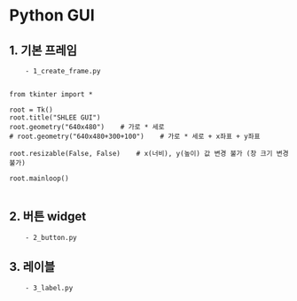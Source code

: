 # Python GUI

## 1. 기본 프레임
```
    - 1_create_frame.py
```
<pre>
<code>
from tkinter import *

root = Tk()
root.title("SHLEE GUI")
root.geometry("640x480")    # 가로 * 세로
# root.geometry("640x480+300+100")    # 가로 * 세로 + x좌표 + y좌표

root.resizable(False, False)    # x(너비), y(높이) 값 변경 불가 (창 크기 변경 불가)

root.mainloop()
</code>
</pre>

## 2. 버튼 widget
```
    - 2_button.py
```

## 3. 레이블
```
    - 3_label.py
```
